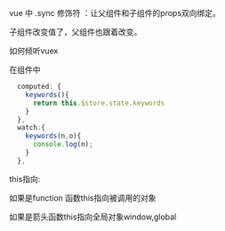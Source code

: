 vue 中 .sync 修饰符 ：让父组件和子组件的props双向绑定。

子组件改变值了，父组件也跟着改变。

如何倾听vuex

在组件中

```javascript
  computed: {
    keywords(){
      return this.$store.state.keywords
    }
  },
  watch:{
    keywords(n,o){
      console.log(n);
    }
  },
```

this指向:

如果是function 函数this指向被调用的对象

如果是箭头函数this指向全局对象window,global